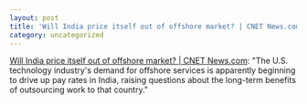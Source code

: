 ```yaml
---
layout: post
title: 'Will India price itself out of offshore market? | CNET News.com'
category: uncategorized
---
```


[Will India price itself out of offshore market? | CNET News.com](http://news.com.com/2100-1022_3-5180589.html): "The U.S. technology industry's demand for offshore services is apparently beginning to drive up pay rates in India, raising questions about the long-term benefits of outsourcing work to that country."

